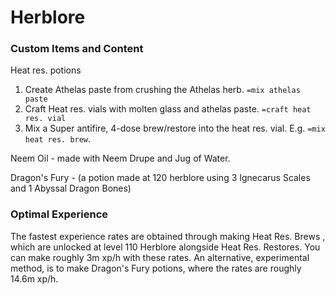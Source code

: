 # Herblore

### Custom Items and Content

Heat res. potions

1. Create Athelas paste from crushing the Athelas herb. `=mix athelas paste`
2. Craft Heat res. vials with molten glass and athelas paste. `=craft heat res. vial`
3. Mix a Super antifire, 4-dose brew/restore into the heat res. vial. E.g. `=mix heat res. brew`.

Neem Oil - made with Neem Drupe and Jug of Water.

Dragon's Fury - (a potion made at 120 herblore using 3 Ignecarus Scales and 1 Abyssal Dragon Bones)

### Optimal Experience

The fastest experience rates are obtained through making Heat Res. Brews , which are unlocked at level 110 Herblore alongside Heat Res. Restores. You can make roughly 3m xp/h with these rates. An alternative, experimental method, is to make Dragon's Fury potions, where the rates are roughly 14.6m xp/h.
